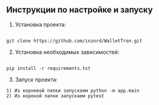 ## Инструкции по настройке и запуску

1. Установка проекта:

```

git clone https://github.com/inzord/WalletTron.git

```

2. Установка необходимых зависимостей:

```

pip install -r requirements.txt

```

3. Запуск проекта:

```
1) Из корневой папки запускаем python -m app.main
2) Из кореной папки запускаем pytest
```
